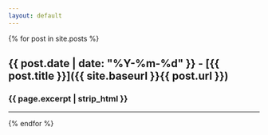 ```yaml
---
layout: default
---
```


{% for post in site.posts %}
## {{ post.date | date: "%Y-%m-%d" }} - [{{ post.title }}]({{ site.baseurl }}{{ post.url }})

### {{ page.excerpt | strip_html }}

---
{% endfor %}
